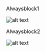 Alwaysblock1

![alt text](<Screenshot 2024-09-07 000737.png>)

Alwaysblock2

![alt text](image.png)
